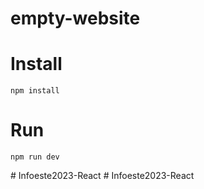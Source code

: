 # empty-website

# Install

```
npm install
```

# Run

```
npm run dev
```
#   I n f o e s t e 2 0 2 3 - R e a c t  
 #   I n f o e s t e 2 0 2 3 - R e a c t  
 